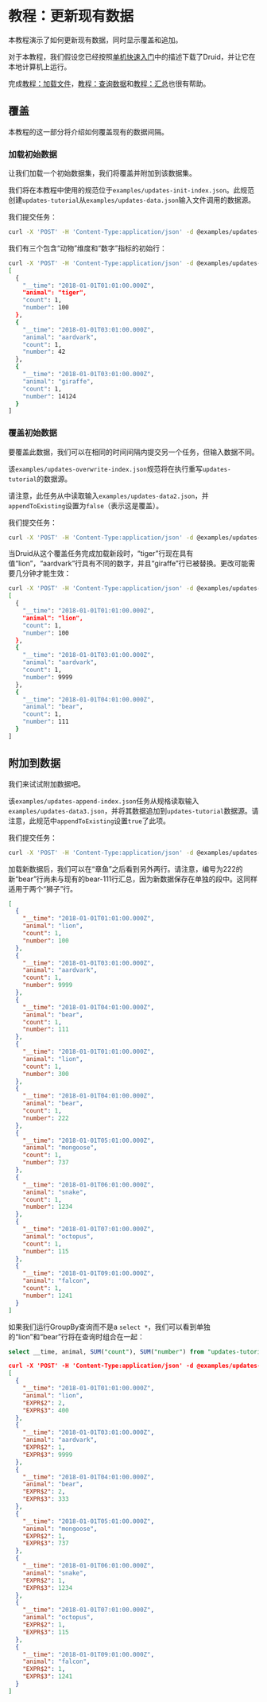 # 教程：更新现有数据

本教程演示了如何更新现有数据，同时显示覆盖和追加。

对于本教程，我们假设您已经按照[单机快速入门](http://druid.io/docs/0.12.3/tutorials/index.html)中的描述下载了Druid，并让它在本地计算机上运行。

完成[教程：加载文件](http://druid.io/docs/0.12.3/tutorials/tutorial-batch.html)，[教程：查询数据](http://druid.io/docs/0.12.3/tutorials/tutorial-query.html)和[教程：汇总](http://druid.io/docs/0.12.3/tutorials/tutorial-rollup.html)也很有帮助。

## 覆盖

本教程的这一部分将介绍如何覆盖现有的数据间隔。

### 加载初始数据

让我们加载一个初始数据集，我们将覆盖并附加到该数据集。

我们将在本教程中使用的规范位于`examples/updates-init-index.json`。此规范创建`updates-tutorial`从`examples/updates-data.json`输入文件调用的数据源。

我们提交任务：

```bash
curl -X 'POST' -H 'Content-Type:application/json' -d @examples/updates-init-index.json http://localhost:8090/druid/indexer/v1/task
```

我们有三个包含“动物”维度和“数字”指标的初始行：

```bash
curl -X 'POST' -H 'Content-Type:application/json' -d @examples/updates-select-sql.json http://localhost:8082/druid/v2/sql
[
  {
    "__time": "2018-01-01T01:01:00.000Z",
    "animal": "tiger",
    "count": 1,
    "number": 100
  },
  {
    "__time": "2018-01-01T03:01:00.000Z",
    "animal": "aardvark",
    "count": 1,
    "number": 42
  },
  {
    "__time": "2018-01-01T03:01:00.000Z",
    "animal": "giraffe",
    "count": 1,
    "number": 14124
  }
]
```

### 覆盖初始数据

要覆盖此数据，我们可以在相同的时间间隔内提交另一个任务，但输入数据不同。

该`examples/updates-overwrite-index.json`规范将在执行重写`updates-tutorial`的数据源。

请注意，此任务从中读取输入`examples/updates-data2.json`，并`appendToExisting`设置为`false`（表示这是覆盖）。

我们提交任务：

```bash
curl -X 'POST' -H 'Content-Type:application/json' -d @examples/updates-overwrite-index.json http://localhost:8090/druid/indexer/v1/task
```

当Druid从这个覆盖任务完成加载新段时，“tiger”行现在具有值“lion”，“aardvark”行具有不同的数字，并且“giraffe”行已被替换。更改可能需要几分钟才能生效：

```bash
curl -X 'POST' -H 'Content-Type:application/json' -d @examples/updates-select-sql.json http://localhost:8082/druid/v2/sql
[
  {
    "__time": "2018-01-01T01:01:00.000Z",
    "animal": "lion",
    "count": 1,
    "number": 100
  },
  {
    "__time": "2018-01-01T03:01:00.000Z",
    "animal": "aardvark",
    "count": 1,
    "number": 9999
  },
  {
    "__time": "2018-01-01T04:01:00.000Z",
    "animal": "bear",
    "count": 1,
    "number": 111
  }
]
```

## 附加到数据

我们来试试附加数据吧。

该`examples/updates-append-index.json`任务从规格读取输入`examples/updates-data3.json`，并将其数据追加到`updates-tutorial`数据源。请注意，此规范中`appendToExisting`设置`true`了此项。

我们提交任务：

```bash
curl -X 'POST' -H 'Content-Type:application/json' -d @examples/updates-append-index.json http://localhost:8090/druid/indexer/v1/task
```

加载新数据后，我们可以在“章鱼”之后看到另外两行。请注意，编号为222的新“bear”行尚未与现有的bear-111行汇总，因为新数据保存在单独的段中。这同样适用于两个“狮子”行。

```json
[
  {
    "__time": "2018-01-01T01:01:00.000Z",
    "animal": "lion",
    "count": 1,
    "number": 100
  },
  {
    "__time": "2018-01-01T03:01:00.000Z",
    "animal": "aardvark",
    "count": 1,
    "number": 9999
  },
  {
    "__time": "2018-01-01T04:01:00.000Z",
    "animal": "bear",
    "count": 1,
    "number": 111
  },
  {
    "__time": "2018-01-01T01:01:00.000Z",
    "animal": "lion",
    "count": 1,
    "number": 300
  },
  {
    "__time": "2018-01-01T04:01:00.000Z",
    "animal": "bear",
    "count": 1,
    "number": 222
  },
  {
    "__time": "2018-01-01T05:01:00.000Z",
    "animal": "mongoose",
    "count": 1,
    "number": 737
  },
  {
    "__time": "2018-01-01T06:01:00.000Z",
    "animal": "snake",
    "count": 1,
    "number": 1234
  },
  {
    "__time": "2018-01-01T07:01:00.000Z",
    "animal": "octopus",
    "count": 1,
    "number": 115
  },
  {
    "__time": "2018-01-01T09:01:00.000Z",
    "animal": "falcon",
    "count": 1,
    "number": 1241
  }
]
```

如果我们运行GroupBy查询而不是a `select *`，我们可以看到单独的“lion”和“bear”行将在查询时组合在一起：

```sql
select __time, animal, SUM("count"), SUM("number") from "updates-tutorial" group by __time, animal;
```

```json
curl -X 'POST' -H 'Content-Type:application/json' -d @examples/updates-groupby-sql.json http://localhost:8082/druid/v2/sql
[
  {
    "__time": "2018-01-01T01:01:00.000Z",
    "animal": "lion",
    "EXPR$2": 2,
    "EXPR$3": 400
  },
  {
    "__time": "2018-01-01T03:01:00.000Z",
    "animal": "aardvark",
    "EXPR$2": 1,
    "EXPR$3": 9999
  },
  {
    "__time": "2018-01-01T04:01:00.000Z",
    "animal": "bear",
    "EXPR$2": 2,
    "EXPR$3": 333
  },
  {
    "__time": "2018-01-01T05:01:00.000Z",
    "animal": "mongoose",
    "EXPR$2": 1,
    "EXPR$3": 737
  },
  {
    "__time": "2018-01-01T06:01:00.000Z",
    "animal": "snake",
    "EXPR$2": 1,
    "EXPR$3": 1234
  },
  {
    "__time": "2018-01-01T07:01:00.000Z",
    "animal": "octopus",
    "EXPR$2": 1,
    "EXPR$3": 115
  },
  {
    "__time": "2018-01-01T09:01:00.000Z",
    "animal": "falcon",
    "EXPR$2": 1,
    "EXPR$3": 1241
  }
]
```
